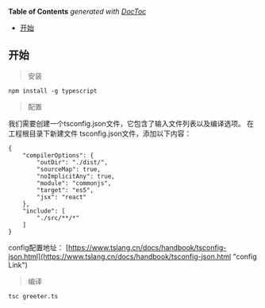 <!-- START doctoc generated TOC please keep comment here to allow auto update -->
<!-- DON'T EDIT THIS SECTION, INSTEAD RE-RUN doctoc TO UPDATE -->
**Table of Contents**  *generated with [DocToc](https://github.com/thlorenz/doctoc)*

- [开始](#%E5%BC%80%E5%A7%8B)

<!-- END doctoc generated TOC please keep comment here to allow auto update -->

## 开始

> 安装

	npm install -g typescript

> 配置

我们需要创建一个tsconfig.json文件，它包含了输入文件列表以及编译选项。 在工程根目录下新建文件 tsconfig.json文件，添加以下内容：

	{
	    "compilerOptions": {
	        "outDir": "./dist/",
	        "sourceMap": true,
	        "noImplicitAny": true,
	        "module": "commonjs",
	        "target": "es5",
	        "jsx": "react"
	    },
	    "include": [
	        "./src/**/*"
	    ]
	}

config配置地址：
[https://www.tslang.cn/docs/handbook/tsconfig-json.html](https://www.tslang.cn/docs/handbook/tsconfig-json.html "config Link")

> 编译

	tsc greeter.ts


